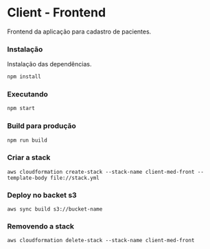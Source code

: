 # Client - Frontend

Frontend da aplicação para cadastro de pacientes.

### Instalação

Instalação das dependências.

```bash
npm install
```

### Executando

```bash
npm start
```

### Build para produção

```bash
npm run build
```

### Criar a stack
```
aws cloudformation create-stack --stack-name client-med-front --template-body file://stack.yml
```

### Deploy no backet s3
```
aws sync build s3://bucket-name
```

### Removendo a stack
```
aws cloudformation delete-stack --stack-name client-med-front
```

